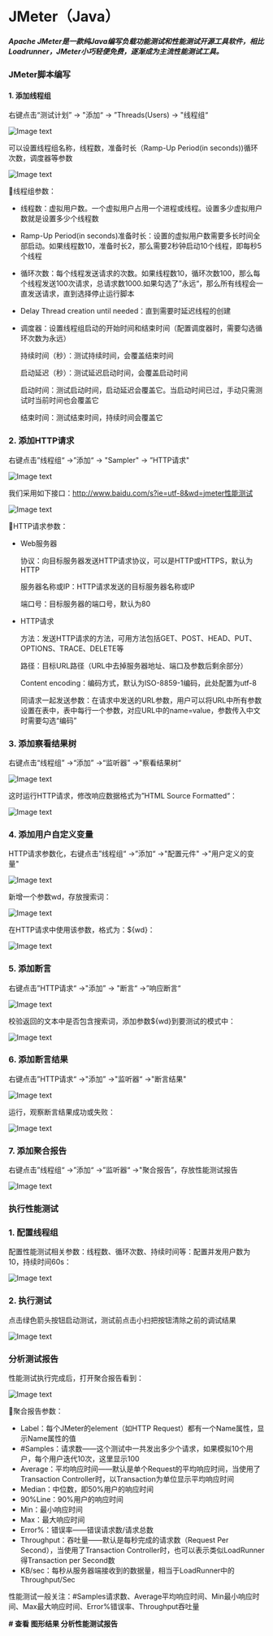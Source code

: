 # JMeter（Java）

##### Apache JMeter是一款纯Java编写负载功能测试和性能测试开源工具软件，相比Loadrunner，JMeter小巧轻便免费，逐渐成为主流性能测试工具。

### JMeter脚本编写

#### 1. 添加线程组

右键点击“测试计划” -> "添加“ -> ”Threads(Users) -> "线程组“  

![Image text](https://github.com/Pangxiaox/SoftwareTestingEngineerLearningNotes/blob/master/JMeter-pic/JMeter1.PNG)  

可以设置线程组名称，线程数，准备时长（Ramp-Up Period(in seconds))循环次数，调度器等参数  

![Image text](https://github.com/Pangxiaox/SoftwareTestingEngineerLearningNotes/blob/master/JMeter-pic/JMeter2.PNG)  

🔺线程组参数：

- 线程数：虚拟用户数。一个虚拟用户占用一个进程或线程。设置多少虚拟用户数就是设置多少个线程数

- Ramp-Up Period(in seconds)准备时长：设置的虚拟用户数需要多长时间全部启动。如果线程数10，准备时长2，那么需要2秒钟启动10个线程，即每秒5个线程

- 循环次数：每个线程发送请求的次数。如果线程数10，循环次数100，那么每个线程发送100次请求，总请求数1000.如果勾选了”永远“，那么所有线程会一直发送请求，直到选择停止运行脚本

- Delay Thread creation until needed：直到需要时延迟线程的创建

- 调度器：设置线程组启动的开始时间和结束时间（配置调度器时，需要勾选循环次数为永远）

  持续时间（秒）：测试持续时间，会覆盖结束时间

  启动延迟（秒）：测试延迟启动时间，会覆盖启动时间

  启动时间：测试启动时间，启动延迟会覆盖它。当启动时间已过，手动只需测试时当前时间也会覆盖它

  结束时间：测试结束时间，持续时间会覆盖它

### 2. 添加HTTP请求

右键点击”线程组“ ->”添加“ -> "Sampler" -> ”HTTP请求"  

![Image text](https://github.com/Pangxiaox/SoftwareTestingEngineerLearningNotes/blob/master/JMeter-pic/JMeter3.PNG)  

我们采用如下接口：http://www.baidu.com/s?ie=utf-8&wd=jmeter性能测试  

![Image text](https://github.com/Pangxiaox/SoftwareTestingEngineerLearningNotes/blob/master/JMeter-pic/JMeter4.PNG)  

🔺HTTP请求参数：

- Web服务器

  协议：向目标服务器发送HTTP请求协议，可以是HTTP或HTTPS，默认为HTTP

  服务器名称或IP：HTTP请求发送的目标服务器名称或IP

  端口号：目标服务器的端口号，默认为80

- HTTP请求

  方法：发送HTTP请求的方法，可用方法包括GET、POST、HEAD、PUT、OPTIONS、TRACE、DELETE等

  路径：目标URL路径（URL中去掉服务器地址、端口及参数后剩余部分）

  Content encoding：编码方式，默认为ISO-8859-1编码，此处配置为utf-8

  同请求一起发送参数：在请求中发送的URL参数，用户可以将URL中所有参数设置在表中，表中每行一个参数，对应URL中的name=value，参数传入中文时需要勾选“编码”

### 3. 添加察看结果树

右键点击“线程组” ->“添加” ->“监听器” ->"察看结果树“  

![Image text](https://github.com/Pangxiaox/SoftwareTestingEngineerLearningNotes/blob/master/JMeter-pic/JMeter5.PNG)  

这时运行HTTP请求，修改响应数据格式为”HTML Source Formatted“：  
 
![Image text](https://github.com/Pangxiaox/SoftwareTestingEngineerLearningNotes/blob/master/JMeter-pic/JMeter6.PNG)  

### 4. 添加用户自定义变量

HTTP请求参数化，右键点击”线程组“ ->”添加“ ->"配置元件" ->"用户定义的变量"  

![Image text](https://github.com/Pangxiaox/SoftwareTestingEngineerLearningNotes/blob/master/JMeter-pic/JMeter7.PNG)  

新增一个参数wd，存放搜索词：  

![Image text](https://github.com/Pangxiaox/SoftwareTestingEngineerLearningNotes/blob/master/JMeter-pic/JMeter8.PNG)  

在HTTP请求中使用该参数，格式为：${wd}：  

![Image text](https://github.com/Pangxiaox/SoftwareTestingEngineerLearningNotes/blob/master/JMeter-pic/JMeter9.PNG)  

### 5. 添加断言

右键点击”HTTP请求“ ->"添加” -> "断言“ ->”响应断言“  

![Image text](https://github.com/Pangxiaox/SoftwareTestingEngineerLearningNotes/blob/master/JMeter-pic/JMeter10.PNG)  

校验返回的文本中是否包含搜索词，添加参数${wd}到要测试的模式中：  

![Image text](https://github.com/Pangxiaox/SoftwareTestingEngineerLearningNotes/blob/master/JMeter-pic/JMeter11.PNG)  

### 6. 添加断言结果

右键点击”HTTP请求“ ->"添加” ->"监听器“ ->"断言结果"  

![Image text](https://github.com/Pangxiaox/SoftwareTestingEngineerLearningNotes/blob/master/JMeter-pic/JMeter12.PNG)  

运行，观察断言结果成功或失败：  

![Image text](https://github.com/Pangxiaox/SoftwareTestingEngineerLearningNotes/blob/master/JMeter-pic/JMeter13.PNG)  

### 7. 添加聚合报告

右键点击”线程组“ ->”添加“ ->”监听器“ ->"聚合报告”，存放性能测试报告  

![Image text](https://github.com/Pangxiaox/SoftwareTestingEngineerLearningNotes/blob/master/JMeter-pic/JMeter14.PNG)  


### 执行性能测试

### 1. 配置线程组

配置性能测试相关参数：线程数、循环次数、持续时间等：配置并发用户数为10，持续时间60s：  

![Image text](https://github.com/Pangxiaox/SoftwareTestingEngineerLearningNotes/blob/master/JMeter-pic/JMeter15.PNG)  

### 2. 执行测试

点击绿色箭头按钮启动测试，测试前点击小扫把按钮清除之前的调试结果  

![Image text](https://github.com/Pangxiaox/SoftwareTestingEngineerLearningNotes/blob/master/JMeter-pic/JMeter16.PNG)  



### 分析测试报告

性能测试执行完成后，打开聚合报告看到：  

![Image text](https://github.com/Pangxiaox/SoftwareTestingEngineerLearningNotes/blob/master/JMeter-pic/JMeter17.PNG)  

🔺聚合报告参数：

- Label：每个JMeter的element（如HTTP Request）都有一个Name属性，显示Name属性的值
- #Samples：请求数——这个测试中一共发出多少个请求，如果模拟10个用户，每个用户迭代10次，这里显示100
- Average：平均响应时间——默认是单个Request的平均响应时间，当使用了Transaction Controller时，以Transaction为单位显示平均响应时间
- Median：中位数，即50%用户的响应时间
- 90%Line：90%用户的响应时间
- Min：最小响应时间
- Max：最大响应时间
- Error%：错误率——错误请求数/请求总数
- Throughput：吞吐量——默认是每秒完成的请求数（Request Per Second），当使用了Transaction Controller时，也可以表示类似LoadRunner得Transaction per Second数
- KB/sec：每秒从服务器端接收到的数据量，相当于LoadRunner中的Throughput/Sec

性能测试一般关注：#Samples请求数、Average平均响应时间、Min最小响应时间、Max最大响应时间、Error%错误率、Throughput吞吐量



**# 查看 图形结果 分析性能测试报告**
